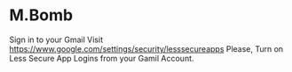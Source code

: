# M.Bomb

Sign in to your Gmail
Visit https://www.google.com/settings/security/lesssecureapps
Please, Turn on Less Secure App Logins from your Gamil Account.

